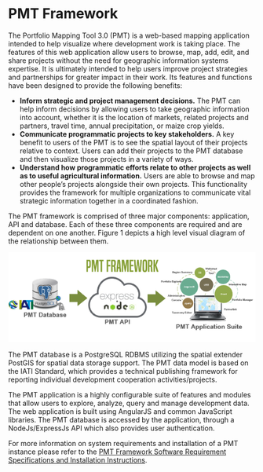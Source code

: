 ﻿# PMT Framework

The Portfolio Mapping Tool 3.0 (PMT) is a web-based mapping application intended to help visualize where development work is taking place.  The features of this web application allow users to browse, map, add, edit, and share projects without the need for geographic information systems expertise.  It is ultimately intended to help users improve project strategies and partnerships for greater impact in their work. Its features and functions have been designed to provide the following benefits: 

* **Inform strategic and project management decisions.** The PMT can help inform decisions by allowing users to take geographic information into account, whether it is the location of markets, related projects and partners, travel time, annual precipitation, or maize crop yields.
* **Communicate programmatic projects to key stakeholders.** A key benefit to users of the PMT is to see the spatial layout of their projects relative to context. Users can add their projects to the PMT database and then visualize those projects in a variety of ways.
* **Understand how programmatic efforts relate to other projects as well as to useful agricultural information.** Users are able to browse and map other people’s projects alongside their own projects. This functionality provides the framework for multiple organizations to communicate vital strategic information together in a coordinated fashion.

The PMT framework is comprised of three major components: application, API and database. Each of these three components are required and are dependent on one another. Figure 1 depicts a high level visual diagram of the relationship between them.

![PMT Framework Image](Images/PMTFramework.png)

The PMT database is a PostgreSQL RDBMS utilizing the spatial extender PostGIS for spatial data storage support. The PMT data model is based on the IATI Standard, which provides a technical publishing framework for reporting individual development cooperation activities/projects.  

The PMT application is a highly configurable suite of features and modules that allow users to explore, analyze, query and manage development data. The web application is built using AngularJS and common JavaScript libraries. The PMT database is accessed by the application, through a NodeJs/ExpressJs API which also provides user authentication.

For more information on system requirements and installation of a PMT instance please refer to the [PMT Framework Software Requirement Specifications and Installation Instructions](PMT-SRS-v3.0.pdf).